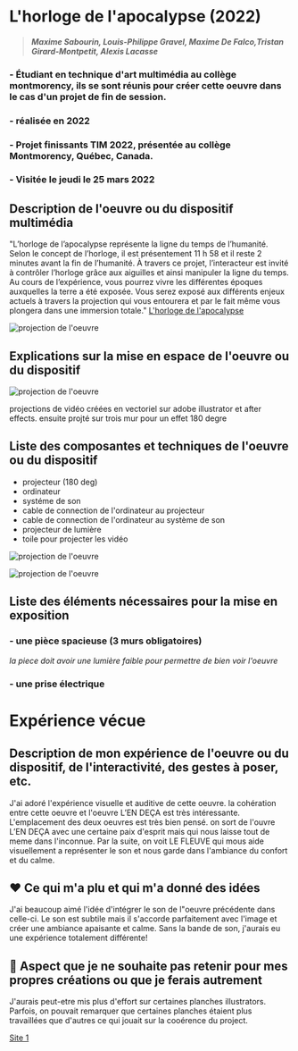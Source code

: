 # L'horloge de l'apocalypse (2022)
>#### *Maxime Sabourin, Louis-Philippe Gravel, Maxime De Falco,Tristan Girard-Montpetit, Alexis Lacasse* 

### - Étudiant en technique d'art multimédia au collège montmorency, ils se sont réunis pour créer cette oeuvre dans le cas d'un projet de fin de session.  


### - réalisée en 2022


### - Projet finissants TIM 2022, présentée au collège Montmorency, Québec, Canada.


### - Visitée le jeudi le 25 mars 2022


## Description de l'oeuvre ou du dispositif multimédia

"L’horloge de l’apocalypse représente la ligne du temps de l’humanité. Selon le concept de l’horloge, il est présentement 11 h 58 et il reste 2 minutes avant la fin de l’humanité. À travers ce projet, l’interacteur est invité à contrôler l’horloge grâce aux aiguilles et ainsi manipuler la ligne du temps. Au cours de l’expérience, vous pourrez vivre les différentes époques auxquelles la terre a été exposée. Vous serez exposé aux différents enjeux actuels à travers la projection qui vous entourera et par le fait même vous plongera dans une immersion totale." [L'horloge de l'apocalypse](https://tim-montmorency.com/2022/projets/L-horloge-de-l-apocalypse/docs/web/index.html)

![projection de l'oeuvre](media/horloge.JPG)

## Explications sur la mise en espace de l'oeuvre ou du dispositif 

![projection de l'oeuvre](media/projecteur.JPG)


projections de vidéo créées en vectoriel sur adobe illustrator et after effects. ensuite projté sur trois mur pour un effet 180 degre


## Liste des composantes et techniques de l'oeuvre ou du dispositif 

- projecteur (180 deg)
- ordinateur
- systéme de son
- cable de connection de l'ordinateur au projecteur 
- cable de connection de l'ordinateur au système de son
- projecteur de lumière
- toile pour projecter les vidéo

![projection de l'oeuvre](media/lumiere.JPG)

![projection de l'oeuvre](media/systeme_son.JPG)



## Liste des éléments nécessaires pour la mise en exposition


### - une pièce spacieuse (3 murs obligatoires)

 *la piece doit avoir une lumière faible pour permettre de bien voir l'oeuvre*

### - une prise électrique

# Expérience vécue

## Description de mon expérience de l'oeuvre ou du dispositif, de l'interactivité, des gestes à poser, etc.
J'ai adoré l'expérience visuelle et auditive de cette oeuvre. la cohération entre cette oeuvre et l'oeuvre L’EN DEÇA est très intéressante. L'emplacement des deux oeuvres est très bien pensé. on sort de l'ouvre L’EN DEÇA avec une certaine paix d'esprit mais qui nous laisse tout de meme dans l'inconnue. Par la suite, on voit LE FLEUVE qui mous aide visuellement a représenter le son et nous garde dans l'ambiance du confort et du calme.

## ❤️ Ce qui m'a plu et qui m'a donné des idées 

J'ai beaucoup aimé l'idée d'intégrer le son de l"oeuvre précédente dans celle-ci. Le son est subtile mais il s'accorde parfaitement avec l'image et créer une ambiance apaisante et calme. Sans la bande de son, j'aurais eu une expérience totalement différente!

## 🤔 Aspect que je ne souhaite pas retenir pour mes propres créations ou que je ferais autrement

J'aurais peut-etre mis plus d'effort sur certaines planches illustrators. Parfois, on pouvait remarquer que certaines planches étaient plus travaillées que d'autres ce qui jouait sur la cooérence du project.


[Site 1](https://tim-montmorency.com/2022/projets/L-horloge-de-l-apocalypse/docs/web/index.html)
